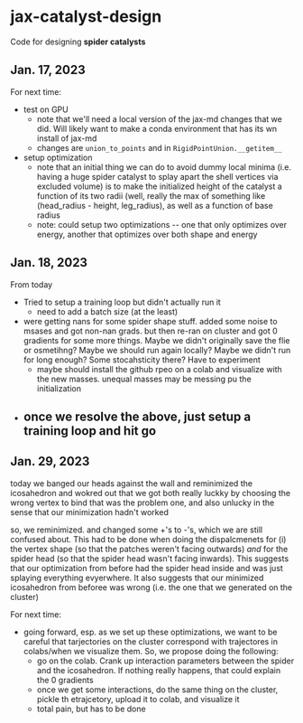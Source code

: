 # jax-catalyst-design

Code for designing **spider catalysts**

## Jan. 17, 2023

For next time:
- test on GPU
  - note that we'll need a local version of the jax-md changes that we did. Will likely want to make a conda environment that has its wn install of jax-md
  - changes are `union_to_points` and in `RigidPointUnion.__getitem__`
- setup optimization
  - note that an initial thing we can do to avoid dummy local minima (i.e. having a huge spider catalyst to splay apart the shell vertices via excluded volume) is to make the initialized height of the catalyst a function of its two radii (well, really the max of something like (head_radius - height, leg_radius), as well as a function of base radius
  - note: could setup two optimizations -- one that only optimizes over energy, another that optimizes over both shape and energy


## Jan. 18, 2023

From today
- Tried to setup a training loop but didn't actually run it
  - need to add a batch size (at the least)
- were getting nans for some spider shape stuff. added some noise to msases and got non-nan grads. but then re-ran on cluster and got 0 gradients for some more things. Maybe we didn't originally save the flie or osmetihng? Maybe we should run again locally? Maybe we didn't run for long enough? Some stocahsticity there? Have to experiment
  - maybe should install the github rpeo on a colab and visualize with the new masses. unequal masses may be messing pu the initialization
- once we resolve the above, just setup a training loop and hit go
  -


## Jan. 29, 2023

today we banged our heads against the wall and reminimized the icosahedron and wokred out that we got both really luckky by choosing the wrong vertex to bind that was the problem one, and also unlucky in the sense that our minimization hadn't worked

so, we reminimized. and changed some +'s to -'s, which we are still confused about. This had to be done when doing the dispalcmenets for (i) the vertex shape (so that the patches weren't facing outwards) *and* for the spider head (so that the spider head wasn't facing inwards). This suggests that our optimization from before had the spider head inside and was just splaying everything evyerwhere. It also suggests that our minimized icosahedron from beforee was wrong (i.e. the one that we generated on the cluster)

For next time:
- going forward, esp. as we set up these optimizations, we want to be careful that tarjectories on the cluster correspond with trajectores in colabs/when we visualize them. So, we propose doing the following:
  - go on the colab. Crank up interaction parameters between the spider and the icosahedron. If nothing really happens, that could explain the 0 gradients
  - once we get some interactions, do the same thing on the cluster, pickle th etrajcetory, upload it to colab, and visualize it
  - total pain, but has to be done

